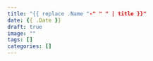 ```yaml
---
title: "{{ replace .Name "-" " " | title }}"
date: {{ .Date }}
draft: true
image: ""
tags: []
categories: []
---
```


